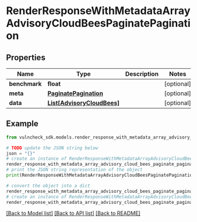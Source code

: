 # RenderResponseWithMetadataArrayAdvisoryCloudBeesPaginatePagination


## Properties

Name | Type | Description | Notes
------------ | ------------- | ------------- | -------------
**benchmark** | **float** |  | [optional] 
**meta** | [**PaginatePagination**](PaginatePagination.md) |  | [optional] 
**data** | [**List[AdvisoryCloudBees]**](AdvisoryCloudBees.md) |  | [optional] 

## Example

```python
from vulncheck_sdk.models.render_response_with_metadata_array_advisory_cloud_bees_paginate_pagination import RenderResponseWithMetadataArrayAdvisoryCloudBeesPaginatePagination

# TODO update the JSON string below
json = "{}"
# create an instance of RenderResponseWithMetadataArrayAdvisoryCloudBeesPaginatePagination from a JSON string
render_response_with_metadata_array_advisory_cloud_bees_paginate_pagination_instance = RenderResponseWithMetadataArrayAdvisoryCloudBeesPaginatePagination.from_json(json)
# print the JSON string representation of the object
print(RenderResponseWithMetadataArrayAdvisoryCloudBeesPaginatePagination.to_json())

# convert the object into a dict
render_response_with_metadata_array_advisory_cloud_bees_paginate_pagination_dict = render_response_with_metadata_array_advisory_cloud_bees_paginate_pagination_instance.to_dict()
# create an instance of RenderResponseWithMetadataArrayAdvisoryCloudBeesPaginatePagination from a dict
render_response_with_metadata_array_advisory_cloud_bees_paginate_pagination_from_dict = RenderResponseWithMetadataArrayAdvisoryCloudBeesPaginatePagination.from_dict(render_response_with_metadata_array_advisory_cloud_bees_paginate_pagination_dict)
```
[[Back to Model list]](../README.md#documentation-for-models) [[Back to API list]](../README.md#documentation-for-api-endpoints) [[Back to README]](../README.md)


